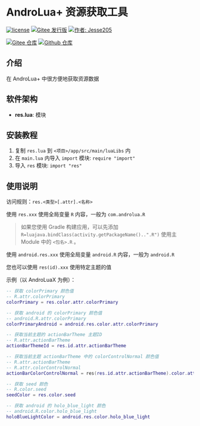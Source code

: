 # AndroLua+ 资源获取工具

[![license](https://img.shields.io/github/license/AideLua/AndroLuaResGetter?style=flat-square)](https://gitee.com/AideLua/AndroLuaResGetter/blob/master/LICENSE)
[![Gitee 发行版](https://img.shields.io/github/v/tag/AideLua/AndroLuaResGetter?color=C71D23&label=发行版&logo=gitee&style=flat-square)](https://gitee.com/AideLua/AndroLuaResGetter/releases/latest)
[![作者: Jesse205](https://img.shields.io/badge/作者-Jesse205-1A73E8?style=flat-square)](https://gitee.com/Jesse205)

[![Gitee 仓库](https://img.shields.io/badge/Gitee-仓库-C71D23?logo=gitee&style=flat-square)](https://gitee.com/AideLua/AndroLuaResGetter)
[![Github 仓库](https://img.shields.io/badge/Github-仓库-0969DA?logo=github&style=flat-square)](https://github.com/AideLua/AndroLuaResGetter)

## 介绍

在 AndroLua+ 中很方便地获取资源数据

## 软件架构

* __res.lua__: 模块

## 安装教程

1. 复制 `res.lua` 到 `<项目>/app/src/main/luaLibs` 内
2. 在 `main.lua` 内导入 `import` 模块: `require "import"`
3. 导入 `res` 模块: `import "res"`

## 使用说明

访问规则：`res.<类型>[.attr].<名称>`

使用 `res.xxx` 使用全局变量 `R` 内容，一般为 `com.androlua.R`

> 如果您使用 Gradle 构建应用，可以先添加 `R=luajava.bindClass(activity.getPackageName()..".R")` 使用主 Module 中的 `<包名>.R` 。

使用 `android.res.xxx` 使用全局变量 `android.R` 内容，一般为 `android.R`

您也可以使用 `res(id).xxx` 使用特定主题的值

示例（以 AndroLuaX 为例）：

``` lua
-- 获取 colorPrimary 颜色值
-- R.attr.colorPrimary
colorPrimary = res.color.attr.colorPrimary

-- 获取 android 的 colorPrimary 颜色值
-- android.R.attr.colorPrimary
colorPrimaryAndroid = android.res.color.attr.colorPrimary

-- 获取当前主题的 actionBarTheme 主题ID
-- R.attr.actionBarTheme
actionBarThemeId = res.id.attr.actionBarTheme

-- 获取当前主题 actionBarTheme 中的 colorControlNormal 颜色值
-- R.attr.actionBarTheme
-- R.attr.colorControlNormal
actionBarColorControlNormal = res(res.id.attr.actionBarTheme).color.attr.colorControlNormal

-- 获取 seed 颜色
-- R.color.seed
seedColor = res.color.seed

-- 获取 android 的 holo_blue_light 颜色
-- android.R.color.holo_blue_light
holoBlueLightColor = android.res.color.holo_blue_light
```
